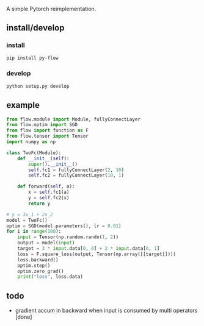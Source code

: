 A simple Pytorch reimplementation.

## install/develop
### install
```bash
pip install py-flow
```

### develop
```bash
python setup.py develop
```
## example

```python
from flow.module import Module, fullyConnectLayer
from flow.optim import SGD
from flow import function as F
from flow.tensor import Tensor
import numpy as np

class TwoFc(Module):
    def __init__(self):
        super().__init__()
        self.fc1 = fullyConnectLayer(2, 10)
        self.fc2 = fullyConnectLayer(10, 1)

    def forward(self, a):
        x = self.fc1(a)
        y = self.fc2(x)
        return y

# y = 3x_1 + 2x_2
model = TwoFc()
optim = SGD(model.parameters(), lr = 0.01)
for i in range(100):
    input = Tensor(np.random.randn(1, 2))
    output = model(input)
    target = 3 * input.data[0, 0] + 2 * input.data[0, 1]
    loss = F.square_loss(output, Tensor(np.array([[target]])))
    loss.backward()
    optim.step()
    optim.zero_grad()
    print("loss", loss.data)
```

## todo
* gradient accum in backward when input is consumed by multi operators [done]
